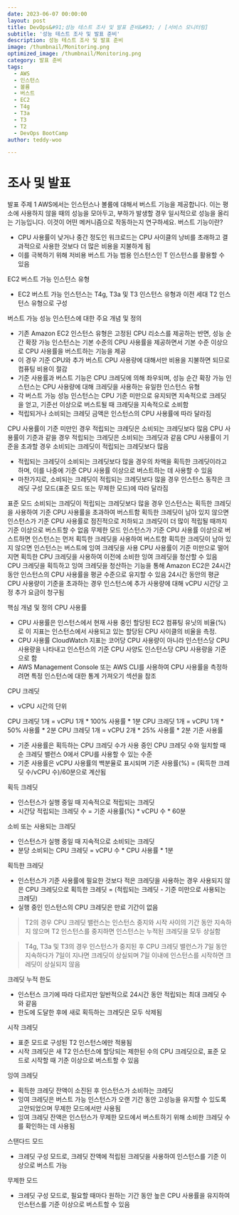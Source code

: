 ```yaml
---
date: 2023-06-07 00:00:00
layout: post
title: DevOps&#91;성능 테스트 조사 및 발표 준비&#93; / [서비스 모니터링]
subtitle: '성능 테스트 조사 및 발표 준비'
description: 성능 테스트 조사 및 발표 준비
image: /thumbnail/Monitoring.png
optimized_image: /thumbnail/Monitoring.png
category: 발표 준비
tags:
  - AWS
  - 인스턴스
  - 볼륨
  - 버스트
  - EC2
  - T4g
  - T3a
  - T3
  - T2
  - DevOps BootCamp
author: teddy-woo

---
```


# 조사 및 발표

발표 주제 1
AWS에서는 인스턴스나 볼륨에 대해서 버스트 기능을 제공합니다. 이는 평소에 사용하지 않을 때의 성능을 모아두고, 부하가 발생할 경우 일시적으로 성능을 올리는 기능입니다. 이것이 어떤 메커니즘으로 작동하는지 연구하세요.
버스트 기능이란?

- CPU 사용률이 낮거나 중간 정도인 워크로드는 CPU 사이클의 낭비를 초래하고 결과적으로 사용한 것보다 더 많은 비용을 지불하게 됨
- 이를 극복하기 위해 저비용 버스트 가능 범용 인스턴스인 T 인스턴스를 활용할 수 있음

EC2 버스트 가능 인스턴스 유형

- EC2 버스트 가능 인스턴스는 T4g, T3a 및 T3 인스턴스 유형과 이전 세대 T2 인스턴스 유형으로 구성

버스트 가능 성능 인스턴스에 대한 주요 개념 및 정의

- 기존 Amazon EC2 인스턴스 유형은 고정된 CPU 리소스를 제공하는 반면, 성능 순간 확장 가능 인스턴스는 기본 수준의 CPU 사용률을 제공하면서 기본 수준 이상으로 CPU 사용률을 버스트하는 기능을 제공
- 이 경우 기준 CPU와 추가 버스트 CPU 사용량에 대해서만 비용을 지불하면 되므로 컴퓨팅 비용이 절감
- 기준 사용률과 버스트 기능은 CPU 크레딧에 의해 좌우되며, 성능 순간 확장 가능 인스턴스는 CPU 사용량에 대해 크레딧을 사용하는 유일한 인스턴스 유형
- 각 버스트 가능 성능 인스턴스는 CPU 기준 미만으로 유지되면 지속적으로 크레딧을 얻고, 기준선 이상으로 버스트될 때 크레딧을 지속적으로 소비함
- 적립되거나 소비되는 크레딧 금액은 인스턴스의 CPU 사용률에 따라 달라짐

CPU 사용률이 기준 미만인 경우 적립되는 크레딧은 소비되는 크레딧보다 많음
CPU 사용률이 기준과 같을 경우 적립되는 크레딧은 소비되는 크레딧과 같음
CPU 사용률이 기준을 초과할 경우 소비되는 크레딧이 적립되는 크레딧보다 많음

- 적립되는 크레딧이 소비되는 크레딧보다 많을 경우의 차액을 획득한 크레딧이라고 하며, 이를 나중에 기준 CPU 사용률 이상으로 버스트하는 데 사용할 수 있음
- 마찬가지로, 소비되는 크레딧이 적립되는 크레딧보다 많을 경우 인스턴스 동작은 크레딧 구성 모드(표준 모드 또는 무제한 모드)에 따라 달라짐

표준 모드
소비되는 크레딧이 적립되는 크레딧보다 많을 경우 인스턴스는 획득한 크레딧을 사용하여 기준 CPU 사용률을 초과하여 버스트함
획득한 크레딧이 남아 있지 않으면 인스턴스가 기준 CPU 사용률로 점진적으로 저하되고 크레딧이 더 많이 적립될 때까지 기준 이상으로 버스트할 수 없음
무제한 모드
인스턴스가 기준 CPU 사용률 이상으로 버스트하면 인스턴스는 먼저 획득한 크레딧을 사용하여 버스트함
획득한 크레딧이 남아 있지 않으면 인스턴스는 버스트에 잉여 크레딧을 사용
CPU 사용률이 기준 미만으로 떨어지면 획득한 CPU 크레딧을 사용하여 이전에 소비한 잉여 크레딧을 청산할 수 있음
CPU 크레딧을 획득하고 잉여 크레딧을 청산하는 기능을 통해 Amazon EC2은 24시간 동안 인스턴스의 CPU 사용률을 평균 수준으로 유지할 수 있음
24시간 동안의 평균 CPU 사용량이 기준을 초과하는 경우 인스턴스에 추가 사용량에 대해 vCPU 시간당 고정 추가 요금이 청구됨

핵심 개념 및 정의
CPU 사용률

- CPU 사용률은 인스턴스에서 현재 사용 중인 할당된 EC2 컴퓨팅 유닛의 비율(%)로 이 지표는 인스턴스에서 사용되고 있는 할당된 CPU 사이클의 비율을 측정.
- CPU 사용률 CloudWatch 지표는 코어당 CPU 사용량이 아니라 인스턴스당 CPU 사용량을 나타내고 인스턴스의 기준 CPU 사양도 인스턴스당 CPU 사용량을 기준으로 함
- AWS Management Console 또는 AWS CLI를 사용하여 CPU 사용률을 측정하려면 특정 인스턴스에 대한 통계 가져오기 섹션을 참조

CPU 크레딧

- vCPU 시간의 단위

CPU 크레딧 1개 = vCPU 1개 * 100% 사용률 * 1분
CPU 크레딧 1개 = vCPU 1개 * 50% 사용률 * 2분
CPU 크레딧 1개 = vCPU 2개 * 25% 사용률 * 2분
기준 사용률

- 기준 사용률은 획득하는 CPU 크레딧 수가 사용 중인 CPU 크레딧 수와 일치할 때 순 크레딧 밸런스 0에서 CPU를 사용할 수 있는 수준
- 기준 사용률은 vCPU 사용률의 백분율로 표시되며 기준 사용률(%) = (획득한 크레딧 수/vCPU 수)/60분으로 계산됨

획득 크레딧

- 인스턴스가 실행 중일 때 지속적으로 적립되는 크레딧
- 시간당 적립되는 크레딧 수 = 기준 사용률(%) * vCPU 수 * 60분

소비 또는 사용되는 크레딧

- 인스턴스가 실행 중일 때 지속적으로 소비되는 크레딧
- 분당 소비되는 CPU 크레딧 = vCPU 수 * CPU 사용률 * 1분

획득한 크레딧

- 인스턴스가 기준 사용률에 필요한 것보다 적은 크레딧을 사용하는 경우 사용되지 않은 CPU 크레딧으로 획득한 크레딧 = (적립되는 크레딧 - 기준 미만으로 사용되는 크레딧)
- 실행 중인 인스턴스의 CPU 크레딧은 만료 기간이 없음

> T2의 경우 CPU 크레딧 밸런스는 인스턴스 중지와 시작 사이의 기간 동안 지속하지 않으며 T2 인스턴스를 중지하면 인스턴스는 누적된 크레딧을 모두 상실함
> 

> T4g, T3a 및 T3의 경우 인스턴스가 중지된 후 CPU 크레딧 밸런스가 7일 동안 지속하다가 7일이 지나면 크레딧이 상실되며 7일 이내에 인스턴스를 시작하면 크레딧이 상실되지 않음
> 

크레딧 누적 한도

- 인스턴스 크기에 따라 다르지만 일반적으로 24시간 동안 적립되는 최대 크레딧 수와 같음
- 한도에 도달한 후에 새로 획득하는 크레딧은 모두 삭제됨

시작 크레딧

- 표준 모드로 구성된 T2 인스턴스에만 적용됨
- 시작 크레딧은 새 T2 인스턴스에 할당되는 제한된 수의 CPU 크레딧으로, 표준 모드로 시작할 때 기준 이상으로 버스트할 수 있음

잉여 크레딧

- 획득한 크레딧 잔액이 소진된 후 인스턴스가 소비하는 크레딧
- 잉여 크레딧은 버스트 가능 인스턴스가 오랜 기간 동안 고성능을 유지할 수 있도록 고안되었으며 무제한 모드에서만 사용됨
- 잉여 크레딧 잔액은 인스턴스가 무제한 모드에서 버스트하기 위해 소비한 크레딧 수를 확인하는 데 사용됨

스탠다드 모드

- 크레딧 구성 모드로, 크레딧 잔액에 적립된 크레딧을 사용하여 인스턴스를 기준 이상으로 버스트 가능

무제한 모드

- 크레딧 구성 모드로, 필요할 때마다 원하는 기간 동안 높은 CPU 사용률을 유지하여 인스턴스를 기준 이상으로 버스트할 수 있음